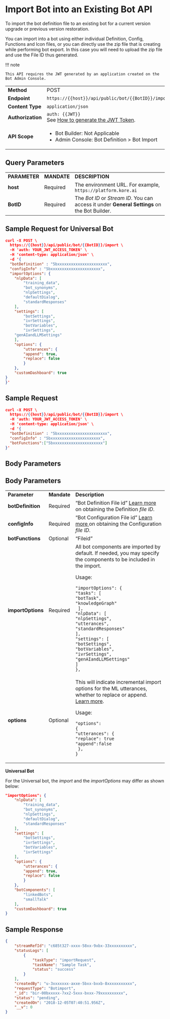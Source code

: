# Import Bot into an Existing Bot API

To import the bot definition file to an existing bot for a current version upgrade or previous version restoration.

You can import into a bot using either individual Definition, Config, Functions and Icon files, or you can directly use the zip file that is creating while performing bot export. In this case you will need to upload the zip file and use the File ID thus generated.

!!! note

    This API requires the JWT generated by an application created on the Bot Admin Console.


<table>
  <tr>
   <td><strong>Method</strong>
   </td>
   <td>POST
   </td>
  </tr>
  <tr>
   <td><strong>Endpoint</strong>
   </td>
   <td><code>https://{{host}}/api/public/bot/{{BotID}}/import</code>
   </td>
  </tr>
  <tr>
   <td><strong>Content Type</strong>
   </td>
   <td><code>application/json</code>
   </td>
  </tr>
  <tr>
   <td><strong>Authorization</strong>
   </td>
   <td><code>auth: {{JWT}}</code>
<br>
See <a href="../api-introduction/#generating-the-jwt-token">How to generate the JWT Token</a>.
   </td>
  </tr>
  <tr>
   <td><strong>API Scope</strong>
   </td>
   <td>
<ul>

<li>Bot Builder: Not Applicable

<li>Admin Console: Bot Definition > Bot Import
</li>
</ul>
   </td>
  </tr>
</table>

## Query Parameters

<table>
  <tr>
   <td><strong>PARAMETER</strong>
   </td>
   <td><strong>MANDATE</strong>
   </td>
   <td><strong>DESCRIPTION</strong>
   </td>
  </tr>
  <tr>
   <td><strong>host</strong>
   </td>
   <td>Required
   </td>
   <td>The environment URL. For example, <code>https://platform.kore.ai</code>
   </td>
  </tr>
  <tr>
   <td><strong>BotID</strong>
   </td>
   <td>Required
   </td>
   <td>The <em>Bot ID</em> or <em>Stream ID</em>. You can access it under <strong>General Settings</strong> on the Bot Builder.
   </td>
  </tr>
</table>


## Sample Request for Universal Bot

```json
curl -X POST \
  https://{{host}}/api/public/bot/{{BotID}}/import \
  -H 'auth: YOUR_JWT_ACCESS_TOKEN' \
  -H 'content-type: application/json' \
  -d '{
  "botDefinition" : "5bxxxxxxxxxxxxxxxxxxxxxx",
  "configInfo" : "5bxxxxxxxxxxxxxxxxxxxxxx",
  "importOptions": {
	"nlpData": [
		"training_data",
		"bot_synonyms",
		"nlpSettings",
		"defaultDialog",
		"standardResponses"
	],
	"settings": [
		"botSettings",
		"ivrSettings",
		"botVariables",
		"ivrSettings",
    "genAIandLLMSettings"
	],
	"options": {
		"utterances": {
		"append": true,
		"replace": false
		}
	},
	"customDashboard": true
}
}'
```
## Sample Request

```json
curl -X POST \
  https://{{host}}/api/public/bot/{{BotID}}/import \
  -H 'auth: YOUR_JWT_ACCESS_TOKEN' \
  -H 'content-type: application/json' \
  -d '{
  "botDefinition" : "5bxxxxxxxxxxxxxxxxxxxxxx",
  "configInfo" : "5bxxxxxxxxxxxxxxxxxxxxxx",
  "botFunctions":["5bxxxxxxxxxxxxxxxxxxxxxx"]
}'
```

## Body Parameters

## Body Parameters


<table>
  <tr>
   <td><strong>Parameter</strong>
   </td>
   <td><strong>Mandate</strong>
   </td>
   <td><strong>Description</strong>
   </td>
  </tr>
  <tr>
   <td><strong>botDefinition</strong>
   </td>
   <td>Required
   </td>
   <td>“Bot Definition File id” <a href="https://developer.kore.ai/docs/bots/api-guide/upload-file-api/">Learn more </a>on obtaining the Definition <em>file ID</em>.
   </td>
  </tr>
  <tr>
   <td><strong>configInfo</strong>
   </td>
   <td>Required
   </td>
   <td>“Bot Configuration File id” <a href="https://developer.kore.ai/docs/bots/api-guide/upload-file-api/">Learn more </a>on obtaining the Configuration <em>file ID</em>.
   </td>
  </tr>
  <tr>
   <td><strong>botFunctions</strong>
   </td>
   <td>Optional
   </td>
   <td>“Fileid”
   </td>
  </tr>
  <tr>
   <td><strong>importOptions</strong>
   </td>
   <td>Required
   </td>
   <td>All bot components are imported by default. If needed, you may specify the components to be included in the import.
<p>
Usage:
<p>
<code>"importOptions": {
"tasks": [
"botTask",
"knowledgeGraph"
 ],
"nlpData": [
"nlpSettings",
"utterances",
"standardResponses"
],
"settings": [
"botSettings",
"botVariables",
"ivrSettings",
"genAIandLLMSettings"
]
},</code></td>
</tr>
  <tr>
   <td><strong>options</strong>
   </td>
   <td>Optional
   </td>
   <td>This will indicate incremental import options for the ML utterances, whether to replace or append. <a href="https://developer.kore.ai/docs/bots/bot-settings/bot-management/bot-management-2/#Steps_in_Importing_to_an_Existing_Bot">Learn more</a>.
<p>
Usage:
<p>
<code>"options": 
{
"utterances": {
"replace": true
"append":false
 },
}</code>
   </td>
  </tr>
</table>


**Universal Bot**

For the Universal bot, the _import_ and the _importOptions_ may differ as shown below:

```json
"importOptions": {
	"nlpData": [
		"training_data",
		"bot_synonyms",
		"nlpSettings",
		"defaultDialog",
		"standardResponses"
	],
	"settings": [
		"botSettings",
		"ivrSettings",
		"botVariables",
		"ivrSettings"
	],
	"options": {
		"utterances": {
		"append": true,
		"replace": false
		}
	},
	"botComponents": [
		"linkedBots",
		"smallTalk"
	],
	"customDashboard": true
}
```

## Sample Response

```json
{
    "streamRefId": "c685t327-xxxx-58xx-9xbx-33xxxxxxxxxx",
    "statusLogs": [
        {
            "taskType": "importRequest",
            "taskName": "Sample Task",
            "status": "success"
        }
    ],
    "createdBy": "u-3xxxxxxx-axxe-5bxx-bxxb-8xxxxxxxxxxx",
    "requestType": "Botimport",
    "_id": "bir-00bxxxxx-7xx2-5xxx-bxxx-79xxxxxxxxxx",
    "status": "pending",
    "createdOn": "2018-12-05T07:40:51.956Z",
    "__v": 0
}
```
